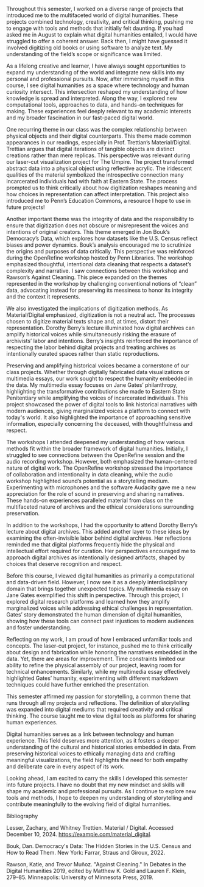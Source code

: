 Throughout this semester, I worked on a diverse range of projects that introduced me to the multifaceted world of digital humanities. These projects combined technology, creativity, and critical thinking, pushing me to engage with tools and methods that initially felt daunting. If you had asked me in August to explain what digital humanities entailed, I would have struggled to offer a coherent answer. Back then, I might have guessed it involved digitizing old books or using software to analyze text. My understanding of the field’s scope or significance was limited.

As a lifelong creative and learner, I have always sought opportunities to expand my understanding of the world and integrate new skills into my personal and professional pursuits. Now, after immersing myself in this course, I see digital humanities as a space where technology and human curiosity intersect. This intersection reshaped my understanding of how knowledge is spread and interpreted. Along the way, I explored new computational tools, approaches to data, and hands-on techniques for making. These experiences feel deeply relevant to my academic interests and my broader fascination in our fast-paced digital world.

One recurring theme in our class was the complex relationship between physical objects and their digital counterparts. This theme made common appearances in our readings, especially in Prof. Trettian’s Material/Digital. Trettian argues that digital iterations of tangible objects are distinct creations rather than mere replicas. This perspective was relevant during our laser-cut visualization project for The Umpire. The project transformed abstract data into a physical object using reflective acrylic. The iridescent qualities of the material symbolized the introspective connection many incarcerated individuals had with faith at Eastern State. The process prompted us to think critically about how digitization reshapes meaning and how choices in representation can affect interpretation. This project also introduced me to Penn’s Education Commons, a resource I hope to use in future projects!

Another important theme was the integrity of data and the responsibility to ensure that digitization does not obscure or misrepresent the voices and intentions of original creators. This theme emerged in Jon Bouk’s Democracy’s Data, which explores how datasets like the U.S. Census reflect biases and power dynamics. Bouk’s analysis encouraged me to scrutinize the origins and purposes of data critically. This perspective was reinforced during the OpenRefine workshop hosted by Penn Libraries. The workshop emphasized thoughtful, intentional data cleaning that respects a dataset’s complexity and narrative. I saw connections between this workshop and Rawson’s Against Cleaning. This piece expanded on the themes represented in the workshop by challenging conventional notions of “clean” data, advocating instead for preserving its messiness to honor its integrity and the context it represents.

We also investigated the implications of digitization methods. As Material/Digital emphasized, digitization is not a neutral act. The processes chosen to digitize material texts shape and, at times, distort their representation. Dorothy Berry’s lecture illuminated how digital archives can amplify historical voices while simultaneously risking the erasure of archivists’ labor and intentions. Berry’s insights reinforced the importance of respecting the labor behind digital projects and treating archives as intentionally curated spaces rather than static reproductions.

Preserving and amplifying historical voices became a cornerstone of our class projects. Whether through digitally fabricated data visualizations or multimedia essays, our work sought to respect the humanity embedded in the data. My multimedia essay focuses on Jane Gates’ philanthropy, highlighting the transformative contributions she made to Eastern State Penitentiary while amplifying the voices of incarcerated individuals. This project showcased the power of digital tools to link historical narratives with modern audiences, giving marginalized voices a platform to connect with today's world. It also highlighted the importance of approaching sensitive information, especially concerning the deceased, with thoughtfulness and respect.

The workshops I attended deepened my understanding of how various methods fit within the broader framework of digital humanities. Initially, I struggled to see connections between the OpenRefine session and the audio recording workshop. However, both emphasized the human-centered nature of digital work. The OpenRefine workshop stressed the importance of collaboration and intentionality in data cleaning, while the audio workshop highlighted sound’s potential as a storytelling medium. Experimenting with microphones and the software Audacity gave me a new appreciation for the role of sound in preserving and sharing narratives. These hands-on experiences paralleled material from class on the multifaceted nature of archives and the ethical considerations surrounding preservation.

In addition to the workshops, I had the opportunity to attend Dorothy Berry’s lecture about digital archives. This added another layer to these ideas by examining the often-invisible labor behind digital archives. Her reflections reminded me that digital platforms frequently hide the physical and intellectual effort required for curation. Her perspectives encouraged me to approach digital archives as intentionally designed artifacts, shaped by choices that deserve recognition and respect.

Before this course, I viewed digital humanities as primarily a computational and data-driven field. However, I now see it as a deeply interdisciplinary domain that brings together unexpected topics. My multimedia essay on Jane Gates exemplified this shift in perspective. Through this project, I explored digital research platforms and learned how they amplify marginalized voices while addressing ethical challenges in representation. Gates’ story demonstrated the human dimension of digital humanities, showing how these tools can connect past injustices to modern audiences and foster understanding.

Reflecting on my work, I am proud of how I embraced unfamiliar tools and concepts. The laser-cut project, for instance, pushed me to think critically about design and fabrication while honoring the narratives embedded in the data. Yet, there are areas for improvement. Time constraints limited our ability to refine the physical assembly of our project, leaving room for technical enhancements. Similarly, while my multimedia essay effectively highlighted Gates’ humanity, experimenting with different markdown techniques could have further enriched the presentation.

This semester affirmed my passion for storytelling, a common theme that runs through all my projects and reflections. The definition of storytelling was expanded into digital mediums that required creativity and critical thinking. The course taught me to view digital tools as platforms for sharing human experiences.

Digital humanities serves as a link between technology and human experience. This field deserves more attention, as it fosters a deeper understanding of the cultural and historical stories embedded in data. From preserving historical voices to ethically managing data and crafting meaningful visualizations, the field highlights the need for both empathy and deliberate care in every aspect of its work.

Looking ahead, I am excited to carry the skills I developed this semester into future projects. I have no doubt that my new mindset and skills will shape my academic and professional pursuits. As I continue to explore new tools and methods, I hope to deepen my understanding of storytelling and contribute meaningfully to the evolving field of digital humanities.

Bibliography

Lesser, Zachary, and Whitney Trettien. Material / Digital. Accessed December 10, 2024. https://example.com/material_digital.

Bouk, Dan. Democracy's Data: The Hidden Stories in the U.S. Census and How to Read Them. New York: Farrar, Straus and Giroux, 2022.

Rawson, Katie, and Trevor Muñoz. "Against Cleaning." In Debates in the Digital Humanities 2019, edited by Matthew K. Gold and Lauren F. Klein, 279–85. Minneapolis: University of Minnesota Press, 2019.
